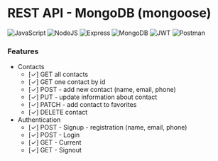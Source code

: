 # REST API - MongoDB (mongoose)

![JavaScript](https://img.shields.io/badge/JavaScript-F7DF1E?style=for-the-badge&logo=javascript&logoColor=black) ![NodeJS](https://img.shields.io/badge/Node.js-43853D?style=for-the-badge&logo=node.js&logoColor=white) ![Express](https://img.shields.io/badge/Express.js-404D59?style=for-the-badge) ![MongoDB](https://img.shields.io/badge/MongoDB-4EA94B?style=for-the-badge&logo=mongodb&logoColor=white) ![JWT](https://img.shields.io/badge/JWT-000000?style=for-the-badge&logo=JSON%20web%20tokens&logoColor=white) ![Postman](https://img.shields.io/badge/Postman-FF6C37?style=for-the-badge&logo=Postman&logoColor=white)

### Features
- Contacts
    - [✓] GET all contacts
    - [✓] GET one contact by id
    - [✓] POST - add new contact (name, email, phone)
    - [✓] PUT - update information about contact
    - [✓] PATCH - add contact to favorites
    - [✓] DELETE contact
- Authentication
    - [✓] POST - Signup - registration (name, email, phone)
    - [✓] POST - Login 
    - [✓] GET - Current
    - [✓] GET - Signout

